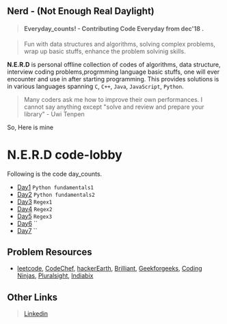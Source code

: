## Nerd - (Not Enough Real Daylight) 
> #### Everyday_counts! - Contributing Code Everyday from dec'18 .

> Fun with data structures and algorithms, solving complex problems, wrap up basic stuffs, enhance the problem solvinig skills.

**N.E.R.D**  is personal offline collection of codes of algorithms, data structure, interview coding problems,progrmming language basic stuffs, one will ever encounter and use in after starting programming. 
This provides solutions is in various languages spanning `C`, `C++`, `Java`, `JavaScript`, `Python`.

 > Many coders ask me how to improve their own performances. I cannot say anything except "solve and review and prepare your library" - Uwi Tenpen
 
So, Here is mine

# N.E.R.D code-lobby
Following is the code day_counts.

- [Day1](https://github.com/ShubhamPy/N.E.R.D/blob/master/code/Day1.py)  ` Python fundamentals1 `
- [Day2](https://github.com/ShubhamPy/N.E.R.D/blob/master/code/Day2.py)  ` Python fundamentals2 `
- [Day3](https://github.com/ShubhamPy/N.E.R.D/blob/master/code/Day3.py)  ` Regex1 `
- [Day4](https://github.com/ShubhamPy/N.E.R.D/blob/master/code/Day4.py)  ` Regex2 `
- [Day5](https://github.com/ShubhamPy/N.E.R.D/blob/master/code/Day5.py)  ` Regex3 `
- [Day6](https://github.com/ShubhamPy/N.E.R.D/blob/master/code/Day6.py)  ``
- [Day7](https://github.com/ShubhamPy/N.E.R.D/blob/master/code/Day7.py)  ``

## Problem Resources
- [leetcode](https://leetcode.com/), [CodeChef](https://www.codechef.com), [hackerEarth](https://www.hackerearth.com/), [Brilliant](https://brilliant.org/courses/#computer-science-foundational), [Geekforgeeks](https://www.geeksforgeeks.org/), [Coding Ninjas](https://www.codingninjas.in/app/home), [Pluralsight](https://www.pluralsight.com/), [Indiabix](https://www.indiabix.com/)
## Other Links
> [Linkedin](https://www.linkedin.com/in/shubhampy/)
